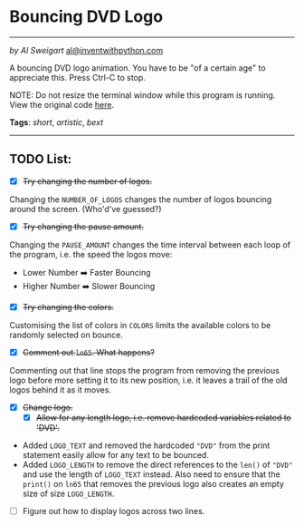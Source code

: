 # Bouncing DVD Logo
____
_by Al Sweigart_ [al@inventwithpython.com](mailto:al@inventwithpython.com)

A bouncing DVD logo animation. You have to be "of a certain age" to appreciate this.
Press Ctrl-C to stop.

NOTE: Do not resize the terminal window while this program is running.
View the original code [here](https://nostarch.com/big-book-small-python-projects).

**Tags**: _short_, _artistic_, _bext_
____

## TODO List:

* [x] ~~Try changing the number of logos.~~

Changing the `NUMBER_OF_LOGOS` changes the number of logos bouncing around the screen. (Who'd've guessed?) 

* [x] ~~Try changing the pause amount.~~

Changing the `PAUSE_AMOUNT` changes the time interval between each loop of the program, i.e. the speed the logos move:
- Lower Number :arrow_right: Faster Bouncing
- Higher Number :arrow_right: Slower Bouncing

* [x] ~~Try changing the colors.~~

Customising the list of colors in `COLORS` limits the available colors to be randomly selected on bounce.

* [x] ~~Comment out `ln65`. What happens?~~

Commenting out that line stops the program from removing the previous logo before more setting it to its new position, 
i.e. it leaves a trail of the old logos behind it as it moves.  

* [x] ~~Change logo.~~
  * [x] ~~Allow for any length logo, i.e. remove hardcoded variables related to 'DVD'.~~

- Added `LOGO_TEXT` and removed the hardcoded `"DVD"` from the print statement easily allow for any text to be bounced.
- Added `LOGO_LENGTH` to remove the direct references to the `len()` of `"DVD"` and use the length of `LOGO_TEXT` 
instead. Also need to ensure that the `print()` on `ln65` that removes the previous logo also creates an empty size of
size `LOGO_LENGTH`.

* [ ] Figure out how to display logos across two lines.


